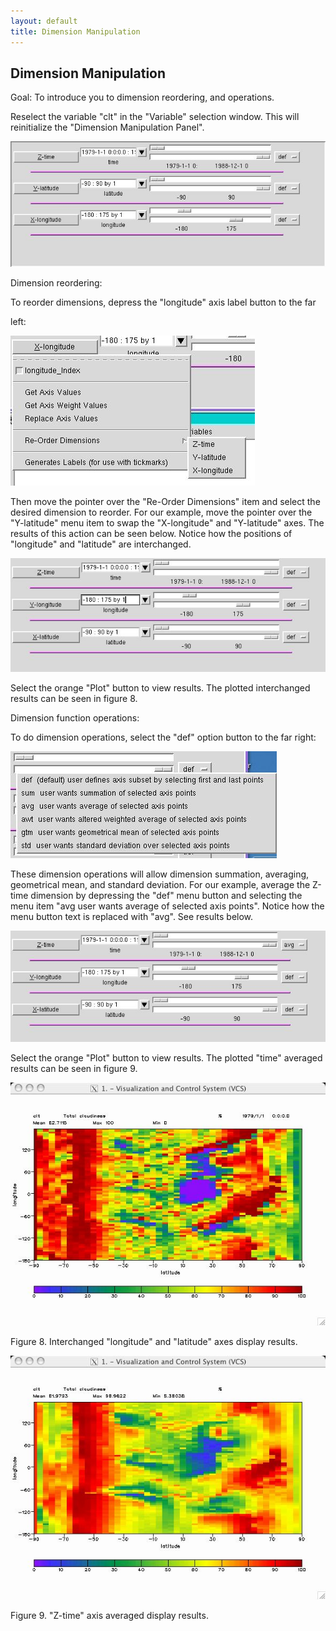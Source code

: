 ```yaml
---
layout: default
title: Dimension Manipulation 
---
```

##  Dimension Manipulation
Goal:  To introduce you to dimension reordering, and operations.   

Reselect the variable "clt" in the "Variable" selection window. This will
reinitialize the "Dimension Manipulation Panel".  

![Dimension](media/images/dimension)  

Dimension reordering:    

To reorder dimensions, depress the "longitude" axis label button to the far

left:  

![Dimensions_9](media/images/dimensions_9)  

Then move the pointer over the "Re-Order Dimensions" item and select the
desired dimension to reorder. For our example, move the pointer over the
"Y-latitude" menu item to swap the "X-longitude" and "Y-latitude" axes. The
results of this action can be seen below. Notice how the positions of
"longitude" and "latitude" are interchanged.  

![Dimensions_10](media/images/dimensions_10)  

Select the orange "Plot" button to view results. The plotted interchanged
results can be seen in figure 8.  

Dimension function operations:    

To do dimension operations, select the "def" option button to the far right:

![Dimensions_14](media/images/dimensions_14)  

These dimension operations will allow dimension summation, averaging,
geometrical mean, and standard deviation. For our example, average the Z-time
dimension by depressing the "def" menu button and selecting the menu item "avg
user wants average of selected axis points". Notice how the menu button text
is replaced with "avg". See results below.  

![Dimensions_12](media/images/dimensions_12)  

Select the orange "Plot" button to view results. The plotted "time" averaged
results can be seen in figure 9.  

![Dimensions_11](media/images/dimensions_11)  

Figure 8. Interchanged "longitude" and "latitude" axes display results.  

![Dimensions_13](media/images/dimensions_13)  

Figure 9. "Z-time" axis averaged display results.  
